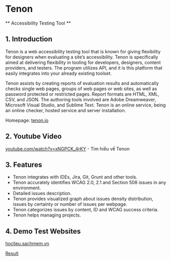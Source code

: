 # Tenon
** Accessibility Testing Tool ** 
## 1. Introduction 

Tenon is a web accessibility testing tool that is known for giving flexibility for designers when evaluating a site’s accessibility. Tenon is specifically aimed at delivering flexibility in tooling for developers, designers, content providers, and testers. The program utilizes API, and it is this platform that easily integrates into your already existing toolset.

Tenon assists by creating reports of evaluation results and automatically checks single web pages, groups of web pages or web sites, as well as password protected or restricted pages. Report formats are HTML, XML, CSV, and JSON. The authoring tools involved are Adobe Dreamweaver, Microsoft Visual Studio, and Sublime Text. Tenon is an online service, being an online checker, hosted service and server installation. 

Homepage: [tenon.io](tenon.io)

## 2. Youtube Video

[youtube.com/watch?v=xNGPCK_4rKY](https://www.youtube.com/watch?v=xNGPCK_4rKY) - Tìm hiểu về Tenon

## 3. Features
* Tenon integrates with IDEs, Jira, Git, Grunt and other tools.
* Tenon accurately identifies WCAG 2.0, 2.1 and Section 508 issues in any environment.
* Detailed issues description.
* Tenon provides visualized graph about issues density distribution, issues by certainty or number of issues per webpage.
* Tenon categorizes issues by content, ID and WCAG success criteria.
* Tenon helps managing projects.

## 4. Demo Test Websites 
[hoclieu.sachmem.vn](http://hoclieu.sachmem.vn)

[Result](https://github.com/danagow/Web-test/edit/master/Web-test/TestResult.csv)

